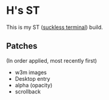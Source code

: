 # H's ST
This is my ST ([suckless terminal](https://st.suckless.org)) build.

## Patches
(In order applied, most recently first)
- w3m images
- Desktop entry
- alpha (opacity)
- scrollback
